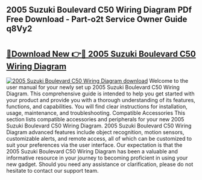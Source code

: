 ## 2005 Suzuki Boulevard C50 Wiring Diagram PDf Free Download - Part-o2t Service Owner Guide q8Vy2

# <h2><a href="http://dfkme2.blite.top/?on=2005+Suzuki+Boulevard+C50+Wiring+Diagram">🔗Download New 👉🔴 2005 Suzuki Boulevard C50 Wiring Diagram</a></h2>

[![2005 Suzuki Boulevard C50 Wiring Diagram download](https://i.imgur.com/lujVjoI.png)](http://dfkme2.blite.top/?on=2005+Suzuki+Boulevard+C50+Wiring+Diagram)
Welcome to the user manual for your newly set up 2005 Suzuki Boulevard C50 Wiring Diagram. This comprehensive guide is intended to help you get started with your product and provide you with a thorough understanding of its features, functions, and capabilities. You will find clear instructions for installation, usage, maintenance, and troubleshooting. Compatible Accessories This section lists compatible accessories and peripherals for your new 2005 Suzuki Boulevard C50 Wiring Diagram. 2005 Suzuki Boulevard C50 Wiring Diagram advanced features include object recognition, motion sensors, customizable alerts, and remote access, all of which can be customized to suit your preferences via the user interface. Our expectation is that the 2005 Suzuki Boulevard C50 Wiring Diagram has been a valuable and informative resource in your journey to becoming proficient in using your new gadget. Should you need any assistance or clarification, please do not hesitate to contact our support team.
